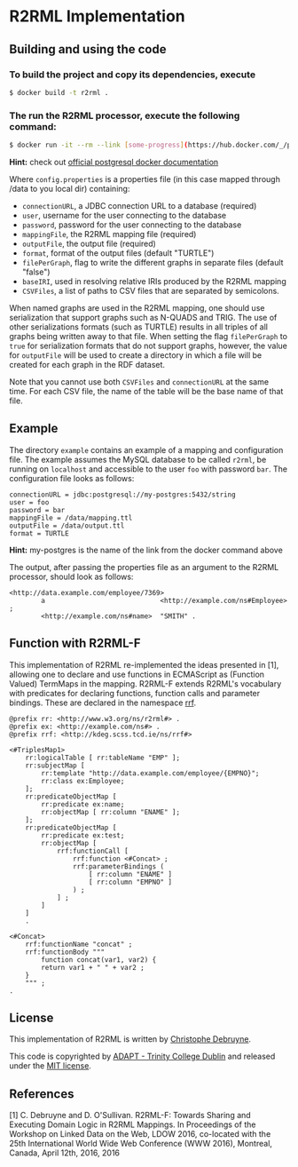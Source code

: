 # R2RML Implementation

## Building and using the code

### To build the project and copy its dependencies, execute

```bash
$ docker build -t r2rml .
```

### The run the R2RML processor, execute the following command:

```bash
$ docker run -it --rm --link [some-progress](https://hub.docker.com/_/postgres/):my-progress -v <local dir>:/data r2rml /data/config.properties
```
**Hint:** check out [official postgresql docker documentation](https://hub.docker.com/_/postgres/)

Where `config.properties` is a properties file (in this case mapped through /data to you local dir) containing:

- `connectionURL`, a JDBC connection URL to a database (required)
- `user`, username for the user connecting to the database
- `password`, password for the user connecting to the database
- `mappingFile`, the R2RML mapping file (required)
- `outputFile`, the output file (required)
- `format`, format of the output files (default "TURTLE")
- `filePerGraph`, flag to write the different graphs in separate files (default "false")
- `baseIRI`, used in resolving relative IRIs produced by the R2RML mapping
- `CSVFiles`, a list of paths to CSV files that are separated by semicolons.

When named graphs are used in the R2RML mapping, one should use serialization that support graphs such as N-QUADS and TRIG. The use of other serializations formats (such as TURTLE) results in all triples of all graphs being written away to that file. When setting the flag `filePerGraph` to `true` for serialization formats that do not support graphs, however, the value for `outputFile` will be used to create a directory in which a file will be created for each graph in the RDF dataset.

Note that you cannot use both `CSVFiles` and `connectionURL` at the same time. For each CSV file, the name of the table will be the base name of that file.

## Example

The directory `example` contains an example of a mapping and configuration file. The example assumes the MySQL database to be called `r2rml`, be running on `localhost` and accessible to the user `foo` with password `bar`. The configuration file looks as follows:

```
connectionURL = jdbc:postgresql://my-postgres:5432/string
user = foo
password = bar
mappingFile = /data/mapping.ttl
outputFile = /data/output.ttl
format = TURTLE
```   
**Hint:** my-postgres is the name of the link from the docker command above

The output, after passing the properties file as an argument to the R2RML processor, should look as follows:

```
<http://data.example.com/employee/7369>
        a                             <http://example.com/ns#Employee> ;
        <http://example.com/ns#name>  "SMITH" .
```

## Function with R2RML-F
This implementation of R2RML re-implemented the ideas presented in [1], allowing one to declare and use functions in ECMAScript as (Function Valued) TermMaps in the mapping. R2RML-F extends R2RML's vocabulary with predicates for declaring functions, function calls and parameter bindings. These are declared in the namespace [rrf](http://kdeg.scss.tcd.ie/ns/rrf/index.html).

```
@prefix rr: <http://www.w3.org/ns/r2rml#> .
@prefix ex: <http://example.com/ns#> .
@prefix rrf: <http://kdeg.scss.tcd.ie/ns/rrf#>

<#TriplesMap1>
    rr:logicalTable [ rr:tableName "EMP" ];
    rr:subjectMap [
        rr:template "http://data.example.com/employee/{EMPNO}";
        rr:class ex:Employee;
    ];
    rr:predicateObjectMap [
        rr:predicate ex:name;
        rr:objectMap [ rr:column "ENAME" ];
    ];
    rr:predicateObjectMap [
        rr:predicate ex:test;
        rr:objectMap [
	        rrf:functionCall [
	 			rrf:function <#Concat> ;
	 			rrf:parameterBindings (
	 				[ rr:column "ENAME" ]
	 				[ rr:column "EMPNO" ]
	 			) ;
	 		] ; 
	 	]
    ]    
    .
    
<#Concat>
	rrf:functionName "concat" ;
	rrf:functionBody """
		function concat(var1, var2) {
		return var1 + " " + var2 ;
	}
	""" ;
.
```

## License
This implementation of R2RML is written by [Christophe Debruyne](http://www.christophedebruyne.be/).

This code is copyrighted by [ADAPT - Trinity College Dublin](http://www.adaptcentre.ie/) and released under the [MIT license](http://opensource.org/licenses/MIT).

## References

[1]  C. Debruyne and D. O'Sullivan. R2RML-F: Towards Sharing and Executing Domain Logic in R2RML Mappings. In Proceedings of the Workshop on Linked Data on the Web, LDOW 2016, co-located with the 25th International World Wide Web Conference (WWW 2016), Montreal, Canada, April 12th, 2016, 2016
